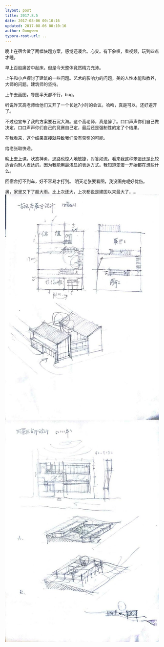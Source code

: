 ```yaml
---
layout: post
title: 2017.8.5
date: 2017-08-06 00:10:16
updated: 2017-08-06 00:10:16
author: Dongwen
typora-root-url: ..
---
```




晚上在宿舍做了两幅快题方案，感觉还凑合。心安。有下象棋，看视频，玩到四点才睡。

早上百般痛苦中起床。但是今天整体竟然精力充沛。

上午和小卢探讨了建筑的一些问题。艺术的影响力的问题，美的人性本能和教养，大师的问题。建筑师的坚持。

上午去画图，导图半天都不行，bug。

听说昨天高老师给他们又开了一个长达7小时的会议。哈哈，真是可以，还好避开了。

不过也宣布了我的方案要石沉大海。这个高老师，真是醉了。口口声声你们自己做决定，口口声声你们自己的竞赛自己定，最后还是强制性的定了个结果。

在我看来，这个结果直接就导致我们没有获奖的可能。

给老张取快递。

晚上去上课。状态神勇，思路也惊人地敏捷，对答如流。看来我这种笨蛋还是比较适合向别人表达的。因为我能用最浅显的表达方式。我知道笨蛋一开始都在想些什么。

回宿舍打不到车，好不容易才打到。
明天老张要看图，我没画完呢好忧伤。

奥，家里又下了超大雨。比上次还大，上次都说是建国以来最大了……  ![](/img/in-post/x44502263.jpg)
![](/img/in-post/x44502262.jpg)
